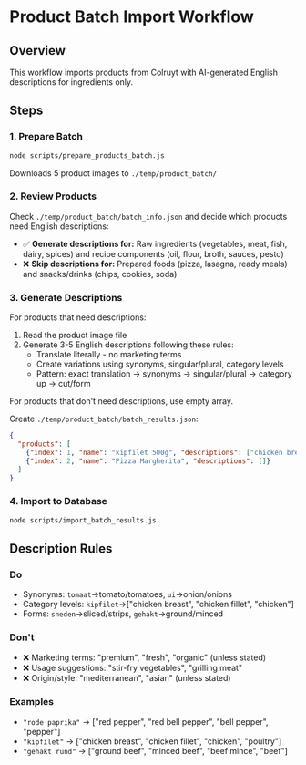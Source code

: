 # Product Batch Import Workflow

## Overview
This workflow imports products from Colruyt with AI-generated English descriptions for ingredients only.

## Steps

### 1. Prepare Batch
```bash
node scripts/prepare_products_batch.js
```
Downloads 5 product images to `./temp/product_batch/`

### 2. Review Products
Check `./temp/product_batch/batch_info.json` and decide which products need English descriptions:
- ✅ **Generate descriptions for:** Raw ingredients (vegetables, meat, fish, dairy, spices) and recipe components (oil, flour, broth, sauces, pesto)
- ❌ **Skip descriptions for:** Prepared foods (pizza, lasagna, ready meals) and snacks/drinks (chips, cookies, soda)

### 3. Generate Descriptions
For products that need descriptions:
1. Read the product image file
2. Generate 3-5 English descriptions following these rules:
   - Translate literally - no marketing terms
   - Create variations using synonyms, singular/plural, category levels
   - Pattern: exact translation → synonyms → singular/plural → category up → cut/form

For products that don't need descriptions, use empty array.

Create `./temp/product_batch/batch_results.json`:
```json
{
  "products": [
    {"index": 1, "name": "kipfilet 500g", "descriptions": ["chicken breast", "chicken fillet", "chicken"]},
    {"index": 2, "name": "Pizza Margherita", "descriptions": []}
  ]
}
```

### 4. Import to Database
```bash
node scripts/import_batch_results.js
```

## Description Rules

### Do
- Synonyms: `tomaat`→tomato/tomatoes, `ui`→onion/onions
- Category levels: `kipfilet`→["chicken breast", "chicken fillet", "chicken"]
- Forms: `sneden`→sliced/strips, `gehakt`→ground/minced

### Don't
- ❌ Marketing terms: "premium", "fresh", "organic" (unless stated)
- ❌ Usage suggestions: "stir-fry vegetables", "grilling meat"
- ❌ Origin/style: "mediterranean", "asian" (unless stated)

### Examples
- `"rode paprika"` → ["red pepper", "red bell pepper", "bell pepper", "pepper"]
- `"kipfilet"` → ["chicken breast", "chicken fillet", "chicken", "poultry"]
- `"gehakt rund"` → ["ground beef", "minced beef", "beef mince", "beef"]